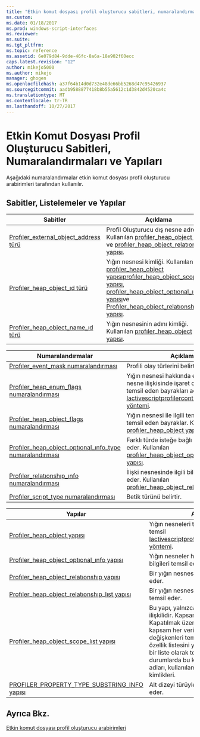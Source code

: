 ```yaml
---
title: "Etkin komut dosyası profil oluşturucu sabitleri, numaralandırmaları ve yapıları | Microsoft Docs"
ms.custom: 
ms.date: 01/18/2017
ms.prod: windows-script-interfaces
ms.reviewer: 
ms.suite: 
ms.tgt_pltfrm: 
ms.topic: reference
ms.assetid: 6e079d84-9dde-46fc-8a6a-18e902f60ecc
caps.latest.revision: "12"
author: mikejo5000
ms.author: mikejo
manager: ghogen
ms.openlocfilehash: a37f64b14d0d732e48de66bb5268d47c95426937
ms.sourcegitcommit: aadb9588877418b8b55a5612c1d3842d4520ca4c
ms.translationtype: MT
ms.contentlocale: tr-TR
ms.lasthandoff: 10/27/2017
---
```

# <a name="active-script-profiler-constants-enumerations-and-structures"></a>Etkin Komut Dosyası Profil Oluşturucu Sabitleri, Numaralandırmaları ve Yapıları 
Aşağıdaki numaralandırmalar etkin komut dosyası profil oluşturucu arabirimleri tarafından kullanılır.  
  
## <a name="constants-enumerations-and-structures"></a>Sabitler, Listelemeler ve Yapılar  
  
|Sabitler|Açıklama|  
|---------------|-----------------|  
|[Profıler_external_object_address türü](../../winscript/reference/profiler-external-object-address-type.md)|Profil Oluşturucu dış nesne adresi. Kullanılan [profıler_heap_object yapısı](../../winscript/reference/profiler-heap-object-structure.md) ve [profıler_heap_object_relatıonshıp yapısı](../../winscript/reference/profiler-heap-object-relationship-structure.md).|  
|[Profıler_heap_object_ıd türü](../../winscript/reference/profiler-heap-object-id-type.md)|Yığın nesnesi kimliği. Kullanılan [profıler_heap_object yapısı](../../winscript/reference/profiler-heap-object-structure.md)[profıler_heap_object_scope_lıst yapısı](../../winscript/reference/profiler-heap-object-scope-list-structure.md), [profıler_heap_object_optıonal_ınfo yapısı](../../winscript/reference/profiler-heap-object-optional-info-structure.md)ve [Profıler_heap_object_relatıonshıp yapısı](../../winscript/reference/profiler-heap-object-relationship-structure.md).|  
|[Profıler_heap_object_name_ıd türü](../../winscript/reference/profiler-heap-object-name-id-type.md)|Yığın nesnesinin adını kimliği. Kullanılan [profıler_heap_object yapısı](../../winscript/reference/profiler-heap-object-structure.md).|  
  
|Numaralandırmalar|Açıklama|  
|------------------|-----------------|  
|[Profıler_event_mask numaralandırması](../../winscript/reference/profiler-event-mask-enumeration.md)|Profili olay türlerini belirtir.|  
|[Profıler_heap_enum_flags numaralandırması](../../winscript/reference/profiler-heap-enum-flags-enumeration.md)|Yığın nesnesi hakkında ek bilgi için bir nesne ilişkisinde işaret olup olmadığını temsil eden bayrakları açıktır. Kullanılan [Iactivescriptprofilercontrol5::enumheap2 yöntemi](../../winscript/reference/iactivescriptprofilercontrol5-enumheap2-method.md).|  
|[Profıler_heap_object_flags numaralandırması](../../winscript/reference/profiler-heap-object-flags-enumeration.md)|Yığın nesnesi ile ilgili temel bilgileri temsil eden bayraklar. Kullanılan [profıler_heap_object yapısı](../../winscript/reference/profiler-heap-object-structure.md).|  
|[Profıler_heap_object_optıonal_ınfo_type numaralandırması](../../winscript/reference/profiler-heap-object-optional-info-type-enumeration.md)|Farklı türde isteğe bağlı bilgileri temsil eder. Kullanılan [profıler_heap_object_optıonal_ınfo yapısı](../../winscript/reference/profiler-heap-object-optional-info-structure.md).|  
|[Profıler_relatıonshıp_ınfo numaralandırması](../../winscript/reference/profiler-relationship-info-enumeration.md)|İlişki nesnesinde ilgili bilgileri temsil eder. Kullanılan [profıler_heap_object_relatıonshıp yapısı](../../winscript/reference/profiler-heap-object-relationship-structure.md).|  
|[Profıler_scrıpt_type numaralandırması](../../winscript/reference/profiler-script-type-enumeration.md)|Betik türünü belirtir.|  
  
|Yapılar|Açıklama|  
|----------------|-----------------|  
|[Profıler_heap_object yapısı](../../winscript/reference/profiler-heap-object-structure.md)|Yığın nesneleri toplanan tarafından temsil [Iactivescriptprofilercontrol3::enumheap yöntemi](../../winscript/reference/iactivescriptprofilercontrol3-enumheap-method.md).|  
|[Profıler_heap_object_optıonal_ınfo yapısı](../../winscript/reference/profiler-heap-object-optional-info-structure.md)|Yığın nesneler hakkında isteğe bağlı bilgileri temsil eder.|  
|[Profıler_heap_object_relatıonshıp yapısı](../../winscript/reference/profiler-heap-object-relationship-structure.md)|Bir yığın nesnesinin bir ilişkiyi temsil eder.|  
|[Profıler_heap_object_relatıonshıp_lıst yapısı](../../winscript/reference/profiler-heap-object-relationship-list-structure.md)|Bir yığın nesnesine ait ilişki listesini temsil eder.|  
|[Profıler_heap_object_scope_lıst yapısı](../../winscript/reference/profiler-heap-object-scope-list-structure.md)|Bu yapı, yalnızca işlev nesneleri ile ilişkilidir. Kapsam listesinden Kapatılmak üzere işlevi kapsamların her kapsam her verilen kapsam değişkenleri temsil eden bir ilişkili özellik listesini yığın nesnesiyle olduğu bir liste olarak temsil eder. Bazı durumlarda bu kapsamda nesnelerin adları, kullanılamayabilir yalnızca kimlikleri.|  
|[PROFILER_PROPERTY_TYPE_SUBSTRING_INFO yapısı](../../winscript/reference/profiler-property-type-substring-info-structure.md)|Alt dizeyi türüyle ilgili bilgileri temsil eder.|  
  
## <a name="see-also"></a>Ayrıca Bkz.  
 [Etkin komut dosyası profil oluşturucu arabirimleri](../../winscript/reference/active-script-profiler-interfaces.md)